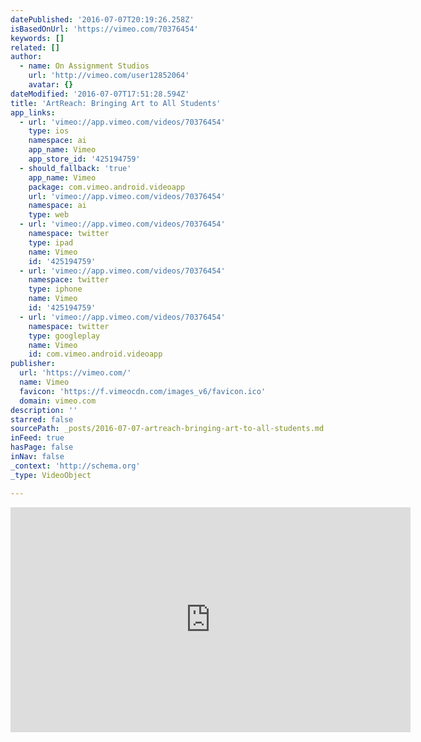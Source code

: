 ```yaml
---
datePublished: '2016-07-07T20:19:26.258Z'
isBasedOnUrl: 'https://vimeo.com/70376454'
keywords: []
related: []
author:
  - name: On Assignment Studios
    url: 'http://vimeo.com/user12852064'
    avatar: {}
dateModified: '2016-07-07T17:51:28.594Z'
title: 'ArtReach: Bringing Art to All Students'
app_links:
  - url: 'vimeo://app.vimeo.com/videos/70376454'
    type: ios
    namespace: ai
    app_name: Vimeo
    app_store_id: '425194759'
  - should_fallback: 'true'
    app_name: Vimeo
    package: com.vimeo.android.videoapp
    url: 'vimeo://app.vimeo.com/videos/70376454'
    namespace: ai
    type: web
  - url: 'vimeo://app.vimeo.com/videos/70376454'
    namespace: twitter
    type: ipad
    name: Vimeo
    id: '425194759'
  - url: 'vimeo://app.vimeo.com/videos/70376454'
    namespace: twitter
    type: iphone
    name: Vimeo
    id: '425194759'
  - url: 'vimeo://app.vimeo.com/videos/70376454'
    namespace: twitter
    type: googleplay
    name: Vimeo
    id: com.vimeo.android.videoapp
publisher:
  url: 'https://vimeo.com/'
  name: Vimeo
  favicon: 'https://f.vimeocdn.com/images_v6/favicon.ico'
  domain: vimeo.com
description: ''
starred: false
sourcePath: _posts/2016-07-07-artreach-bringing-art-to-all-students.md
inFeed: true
hasPage: false
inNav: false
_context: 'http://schema.org'
_type: VideoObject

---
```

<iframe src="https://cdn.embedly.com/widgets/media.html?src=https%3A%2F%2Fplayer.vimeo.com%2Fvideo%2F70376454&amp;url=https%3A%2F%2Fvimeo.com%2F70376454&amp;image=http%3A%2F%2Fi.vimeocdn.com%2Fvideo%2F454380081_640.jpg&amp;key=b7d04c9b404c499eba89ee7072e1c4f7&amp;type=text%2Fhtml&amp;schema=vimeo" width="640" height="360" scrolling="no" frameborder="0" allowfullscreen="" style=""></iframe>